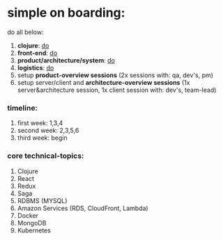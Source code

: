 # simple on boarding:

do all below:

1. **clojure**: [do](clj/readme.md)
2. **front-end**: [do](front/readme.md)
3. **product/architecture/system**: [do](misc/readme.md)
4. **logistics**: [do](misc/readme.md)
5. setup **product-overview sessions** (2x sessions with: qa, dev's, pm)
6. setup server/client and **architecture-overview sessions** (1x server&architecture session, 1x client session with: dev's, team-lead)

### timeline:
1. first week: 1,3,4
2. second week: 2,3,5,6
3. third week: begin

### core technical-topics:
1. Clojure
2. React
3. Redux
4. Saga
5. RDBMS (MYSQL)
6. Amazon Services (RDS, CloudFront, Lambda)
7. Docker
8. MongoDB
9. Kubernetes
